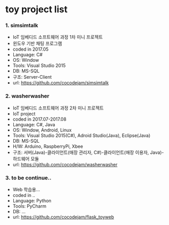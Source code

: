 # toy project list
### 1. simsimtalk
* IoT 임베디드 소프트웨어 과정 1차 미니 프로젝트
* 윈도우 기반 채팅 프로그램
* coded in 2017.05
* Language: C#
* OS: Window
* Tools: Visual Studio 2015
* DB: MS-SQL
* 구조: Server-Client
* url: https://github.com/cocodejam/simsimtalk

### 2. washerwasher
* IoT 임베디드 소프트웨어 과정 2차 미니 프로젝트
* IoT project
* coded in 2017.07-2017.08
* Language: C#, Java
* OS: Window, Android, Linux
* Tools: Visual Studio 2015(C#), Adroid Studio(Java), Eclipse(Java)
* DB: MS-SQL
* H/W: Arduino, RaspberryPi, Xbee
* 구조: 서버(Java)-클라이언트(매장 관리자, C#)-클라이언트(매장 이용자, Java)-하드웨어 모듈
* url: https://github.com/cocodejam/washerwasher

### 3. to be continue..
* Web 학습용...
* coded in ..
* Language: Python
* Tools: PyCharm
* DB: ...
* url: https://github.com/cocodejam/flask_toyweb
